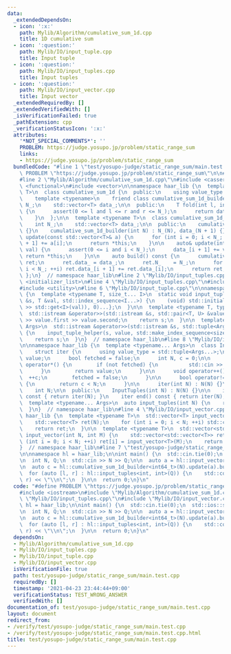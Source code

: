 ```yaml
---
data:
  _extendedDependsOn:
  - icon: ':x:'
    path: Mylib/Algorithm/cumulative_sum_1d.cpp
    title: 1D cumulative sum
  - icon: ':question:'
    path: Mylib/IO/input_tuple.cpp
    title: Input tuple
  - icon: ':question:'
    path: Mylib/IO/input_tuples.cpp
    title: Input tuples
  - icon: ':question:'
    path: Mylib/IO/input_vector.cpp
    title: Input vector
  _extendedRequiredBy: []
  _extendedVerifiedWith: []
  _isVerificationFailed: true
  _pathExtension: cpp
  _verificationStatusIcon: ':x:'
  attributes:
    '*NOT_SPECIAL_COMMENTS*': ''
    PROBLEM: https://judge.yosupo.jp/problem/static_range_sum
    links:
    - https://judge.yosupo.jp/problem/static_range_sum
  bundledCode: "#line 1 \"test/yosupo-judge/static_range_sum/main.test.cpp\"\n#define\
    \ PROBLEM \"https://judge.yosupo.jp/problem/static_range_sum\"\n\n#include <iostream>\n\
    #line 2 \"Mylib/Algorithm/cumulative_sum_1d.cpp\"\n#include <cassert>\n#include\
    \ <functional>\n#include <vector>\n\nnamespace haar_lib {\n  template <typename\
    \ T>\n  class cumulative_sum_1d {\n  public:\n    using value_type = T;\n\n  private:\n\
    \    template <typename>\n    friend class cumulative_sum_1d_builder;\n    int\
    \ N_;\n    std::vector<T> data_;\n\n  public:\n    T fold(int l, int r) const\
    \ {\n      assert(0 <= l and l <= r and r <= N_);\n      return data_[r] - data_[l];\n\
    \    }\n  };\n\n  template <typename T>\n  class cumulative_sum_1d_builder {\n\
    \    int N_;\n    std::vector<T> data_;\n\n  public:\n    cumulative_sum_1d_builder()\
    \ {}\n    cumulative_sum_1d_builder(int N) : N_(N), data_(N + 1) {}\n\n    auto&\
    \ update(const std::vector<T>& a) {\n      for (int i = 0; i < N_; ++i) data_[i\
    \ + 1] += a[i];\n      return *this;\n    }\n\n    auto& update(int i, const T&\
    \ val) {\n      assert(0 <= i and i < N_);\n      data_[i + 1] += val;\n     \
    \ return *this;\n    }\n\n    auto build() const {\n      cumulative_sum_1d<T>\
    \ ret;\n      ret.data_ = data_;\n      ret.N_    = N_;\n      for (int i = 0;\
    \ i < N_; ++i) ret.data_[i + 1] += ret.data_[i];\n      return ret;\n    }\n \
    \ };\n}  // namespace haar_lib\n#line 2 \"Mylib/IO/input_tuples.cpp\"\n#include\
    \ <initializer_list>\n#line 4 \"Mylib/IO/input_tuples.cpp\"\n#include <tuple>\n\
    #include <utility>\n#line 6 \"Mylib/IO/input_tuple.cpp\"\n\nnamespace haar_lib\
    \ {\n  template <typename T, size_t... I>\n  static void input_tuple_helper(std::istream\
    \ &s, T &val, std::index_sequence<I...>) {\n    (void) std::initializer_list<int>{(void(s\
    \ >> std::get<I>(val)), 0)...};\n  }\n\n  template <typename T, typename U>\n\
    \  std::istream &operator>>(std::istream &s, std::pair<T, U> &value) {\n    s\
    \ >> value.first >> value.second;\n    return s;\n  }\n\n  template <typename...\
    \ Args>\n  std::istream &operator>>(std::istream &s, std::tuple<Args...> &value)\
    \ {\n    input_tuple_helper(s, value, std::make_index_sequence<sizeof...(Args)>());\n\
    \    return s;\n  }\n}  // namespace haar_lib\n#line 8 \"Mylib/IO/input_tuples.cpp\"\
    \n\nnamespace haar_lib {\n  template <typename... Args>\n  class InputTuples {\n\
    \    struct iter {\n      using value_type = std::tuple<Args...>;\n      value_type\
    \ value;\n      bool fetched = false;\n      int N, c = 0;\n\n      value_type\
    \ operator*() {\n        if (not fetched) {\n          std::cin >> value;\n  \
    \      }\n        return value;\n      }\n\n      void operator++() {\n      \
    \  ++c;\n        fetched = false;\n      }\n\n      bool operator!=(iter &) const\
    \ {\n        return c < N;\n      }\n\n      iter(int N) : N(N) {}\n    };\n\n\
    \    int N;\n\n  public:\n    InputTuples(int N) : N(N) {}\n\n    iter begin()\
    \ const { return iter(N); }\n    iter end() const { return iter(N); }\n  };\n\n\
    \  template <typename... Args>\n  auto input_tuples(int N) {\n    return InputTuples<Args...>(N);\n\
    \  }\n}  // namespace haar_lib\n#line 4 \"Mylib/IO/input_vector.cpp\"\n\nnamespace\
    \ haar_lib {\n  template <typename T>\n  std::vector<T> input_vector(int N) {\n\
    \    std::vector<T> ret(N);\n    for (int i = 0; i < N; ++i) std::cin >> ret[i];\n\
    \    return ret;\n  }\n\n  template <typename T>\n  std::vector<std::vector<T>>\
    \ input_vector(int N, int M) {\n    std::vector<std::vector<T>> ret(N);\n    for\
    \ (int i = 0; i < N; ++i) ret[i] = input_vector<T>(M);\n    return ret;\n  }\n\
    }  // namespace haar_lib\n#line 7 \"test/yosupo-judge/static_range_sum/main.test.cpp\"\
    \n\nnamespace hl = haar_lib;\n\nint main() {\n  std::cin.tie(0);\n  std::ios::sync_with_stdio(false);\n\
    \n  int N, Q;\n  std::cin >> N >> Q;\n\n  auto a = hl::input_vector<int64_t>(N);\n\
    \n  auto c = hl::cumulative_sum_1d_builder<int64_t>(N).update(a).build();\n\n\
    \  for (auto [l, r] : hl::input_tuples<int, int>(Q)) {\n    std::cout << c.fold(l,\
    \ r) << \"\\n\";\n  }\n\n  return 0;\n}\n"
  code: "#define PROBLEM \"https://judge.yosupo.jp/problem/static_range_sum\"\n\n\
    #include <iostream>\n#include \"Mylib/Algorithm/cumulative_sum_1d.cpp\"\n#include\
    \ \"Mylib/IO/input_tuples.cpp\"\n#include \"Mylib/IO/input_vector.cpp\"\n\nnamespace\
    \ hl = haar_lib;\n\nint main() {\n  std::cin.tie(0);\n  std::ios::sync_with_stdio(false);\n\
    \n  int N, Q;\n  std::cin >> N >> Q;\n\n  auto a = hl::input_vector<int64_t>(N);\n\
    \n  auto c = hl::cumulative_sum_1d_builder<int64_t>(N).update(a).build();\n\n\
    \  for (auto [l, r] : hl::input_tuples<int, int>(Q)) {\n    std::cout << c.fold(l,\
    \ r) << \"\\n\";\n  }\n\n  return 0;\n}\n"
  dependsOn:
  - Mylib/Algorithm/cumulative_sum_1d.cpp
  - Mylib/IO/input_tuples.cpp
  - Mylib/IO/input_tuple.cpp
  - Mylib/IO/input_vector.cpp
  isVerificationFile: true
  path: test/yosupo-judge/static_range_sum/main.test.cpp
  requiredBy: []
  timestamp: '2021-04-23 23:44:44+09:00'
  verificationStatus: TEST_WRONG_ANSWER
  verifiedWith: []
documentation_of: test/yosupo-judge/static_range_sum/main.test.cpp
layout: document
redirect_from:
- /verify/test/yosupo-judge/static_range_sum/main.test.cpp
- /verify/test/yosupo-judge/static_range_sum/main.test.cpp.html
title: test/yosupo-judge/static_range_sum/main.test.cpp
---
```

